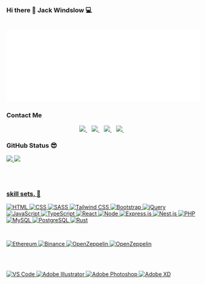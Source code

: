 
<!DOCTYPE html>
<html lang="en">
<head>
  <meta charset="UTF-8">
  <meta http-equiv="X-UA-Compatible" content="IE=edge">
  <meta name="viewport" content="width=device-width, initial-scale=1.0">
  <link rel="stylesheet" href="./styles/main.css">
</head>
<body>

### Hi there 📲 Jack Windslow 💻
<div align="center">
	<br>
  <img src="about-me.svg" width="800" height="auto" alt="Click to see the source">
</div>

### **Contact Me**

<p align='center'>
  <a href="https://t.me/suppressants">
    <img src="https://img.shields.io/badge/telegram-26A5E4.svg?&style=for-the-badge&logo=telegram&logoColor=white" />
  </a>&nbsp;&nbsp;
  <a href="https://join.skype.com/invite/BpslfqV0kqaa">
    <img src="https://img.shields.io/badge/skype-00AFF0.svg?&style=for-the-badge&logo=skype&logoColor=white" />
  </a>&nbsp;&nbsp;
  <a href="mailto:jackwindslow@gmail.com">
    <img src="https://img.shields.io/badge/gmail-EA4335.svg?&style=for-the-badge&logo=gmail&logoColor=white" />
  </a>&nbsp;&nbsp;
  <a href="https://discordapp.com/users/tov#0205">
    <img src="https://img.shields.io/badge/discord-5865F2.svg?&style=for-the-badge&logo=discord&logoColor=white" />
  </a>&nbsp;&nbsp;
</p>

### GitHub Status 😎
<div id='profile-them'><a class='github-status' href='https://github.com/suppressant'><img width="45%" src='https://github-readme-stats.vercel.app/api?username=suppressant&show_icons=true&theme=radical' />
<a class='Most-used-languages' href='https://github.com/suppressant'><img width="45%" id='github-status' src='https://github-readme-stats.vercel.app/api/top-langs/?username=suppressant&layout=compact' />
</div>

<!-- [![Anurag's GitHub stats](https://github-readme-stats.vercel.app/api?username=suppressant&show_icons=true&theme=radical)](https://github.com/suppressant)
[![Top Langs](https://github-readme-stats.vercel.app/api/top-langs/?username=LucasWongC&layout=compact)](https://github.com/suppressant)  -->
<br/><br/>

### skill sets. 🧰

![HTML](https://img.shields.io/badge/HTML5-E34F26?style=for-the-badge&logo=html5&logoColor=white)
![CSS](https://img.shields.io/badge/CSS3-1572B6?style=for-the-badge&logo=css3&logoColor=white)
![SASS](https://img.shields.io/badge/SASS-cc6699.svg?style=for-the-badge&logo=SASS&logoColor=white)
![Tailwind CSS](https://img.shields.io/badge/tailwindcss-06B6D4.svg?style=for-the-badge&logo=tailwind-css&logoColor=white)
![Bootstrap](https://img.shields.io/badge/bootstrap-7952B3.svg?style=for-the-badge&logo=bootstrap&logoColor=white)
![jQuery](https://img.shields.io/badge/jquery-0769AD.svg?style=for-the-badge&logo=jquery&logoColor=white)
![JavaScript](https://img.shields.io/badge/javascript-F7DF1E.svg?style=for-the-badge&logo=javascript&logoColor=white)
![TypeScript](https://img.shields.io/badge/typescript-3178C6.svg?style=for-the-badge&logo=typescript&logoColor=white)
![React](https://img.shields.io/badge/react-61DAFB.svg?style=for-the-badge&logo=react&logoColor=white)
![Node](https://img.shields.io/badge/node.js-339933?style=for-the-badge&logo=node.js&logoColor=white)
![Express.js](https://img.shields.io/badge/express.js-000000.svg?style=for-the-badge&logo=express&logoColor=%white)
![Nest.js](https://img.shields.io/badge/nestjs-E0234E.svg?style=for-the-badge&logo=nestjs&logoColor=white)
![PHP](https://img.shields.io/badge/PHP-777BB4?style=for-the-badge&logo=php&logoColor=white)
![MySQL](https://img.shields.io/badge/mysql-4479A1.svg?style=for-the-badge&logo=mysql&logoColor=white)
![PostgreSQL](https://img.shields.io/badge/postgres-4169E1.svg?style=for-the-badge&logo=postgresql&logoColor=white)
![Rust](https://img.shields.io/badge/rust-000000?style=for-the-badge&logo=rust&logoColor=white)

<br/>

![Ethereum](https://img.shields.io/badge/Ethereum-3C3C3D.svg?style=for-the-badge&logo=ethereum&logoColor=white)
![Binance](https://img.shields.io/badge/binance-F0B90B.svg?style=for-the-badge&logo=binance&logoColor=white)
![OpenZeppelin](https://img.shields.io/badge/OpenZeppelin-4E5EE4.svg?style=for-the-badge&logo=OpenZeppelin&logoColor=white)
![OpenZeppelin](https://img.shields.io/badge/web3-F16822.svg?style=for-the-badge&logo=web3.js&logoColor=white)

<br/>




<br/>

![VS Code](https://img.shields.io/badge/Visual%20Studio%20Code-007ACC.svg?style=for-the-badge&logo=Visual%20Studio%20Code&logoColor=white)
![Adobe Illustrator](https://img.shields.io/badge/adobe%20illustrator-FF9A00.svg?style=for-the-badge&logo=adobe%20illustrator&logoColor=white)
![Adobe Photoshop](https://img.shields.io/badge/adobe%20photoshop-31A8FF.svg?style=for-the-badge&logo=adobe%20photoshop&logoColor=white)
![Adobe XD](https://img.shields.io/badge/Adobe%20XD-FF61F6?style=for-the-badge&logo=Adobe%20XD&logoColor=white)


</body>
</html>

